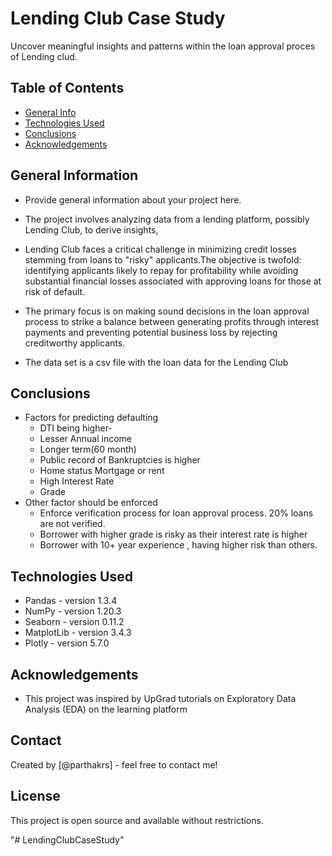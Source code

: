 # Lending Club Case Study
Uncover meaningful insights and patterns within the loan approval proces of Lending clud.


## Table of Contents
* [General Info](#general-information)
* [Technologies Used](#technologies-used)
* [Conclusions](#conclusions)
* [Acknowledgements](#acknowledgements)

<!-- You can include any other section that is pertinent to your problem -->

## General Information
- Provide general information about your project here.
- The project involves analyzing data from a lending platform, possibly Lending Club, to derive insights,
- Lending Club faces a critical challenge in minimizing credit losses stemming from loans to "risky" applicants.The objective is twofold: identifying applicants likely to repay for profitability while avoiding substantial financial losses associated with approving loans for those at risk of default. 

- The primary focus is on making sound decisions in the loan approval process to strike a balance between generating profits through interest payments and preventing potential business loss by rejecting creditworthy applicants.
- The data set is a csv file with the loan data for the Lending Club
<!-- You don't have to answer all the questions - just the ones relevant to your project. -->

## Conclusions
- Factors for predicting defaulting  
    - DTI  being higher-
    - Lesser Annual income
    - Longer term(60 month)
    - Public record of Bankruptcies is higher
    - Home status  Mortgage or rent
    - High Interest Rate
    - Grade
- Other factor should be enforced
    - Enforce verification process for loan approval process. 20% loans are not verified.
    - Borrower with higher grade is risky as their interest rate is higher
    - Borrower  with 10+  year experience , having higher risk than others.


<!-- You don't have to answer all the questions - just the ones relevant to your project. -->


## Technologies Used
- Pandas - version 1.3.4
- NumPy - version 1.20.3
- Seaborn - version 0.11.2
- MatplotLib - version 3.4.3
- Plotly - version 5.7.0

<!-- As the libraries versions keep on changing, it is recommended to mention the version of library used in this project -->

## Acknowledgements

- This project was inspired by UpGrad tutorials on Exploratory Data Analysis (EDA) on the learning platform


## Contact
Created by [@parthakrs] - feel free to contact me!


<!-- Optional -->
<!-- ## License -->
## License

This project is open source and available without restrictions.
<!-- This project is open source and available under the [... License](). -->

<!-- You don't have to include all sections - just the one's relevant to your project -->"# LendingClubCaseStudy" 
